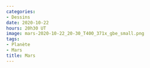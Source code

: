 ```yaml
---
categories:
- Dessins
date: 2020-10-22
hours: 20h30 UT
image: mars-2020-10-22_20-30_T400_371x_gbe_small.png
tags:
- Planète
- Mars
title: Mars
---
```

